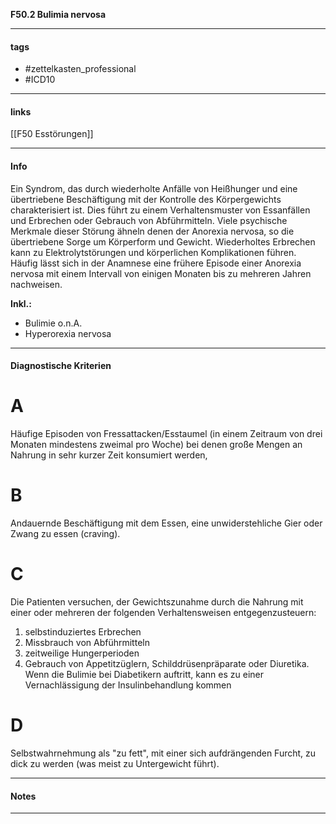 __F50.2 Bulimia nervosa__

___________________________________________
#### tags

- #zettelkasten_professional
- #ICD10 
___________________________________________
#### links

[[F50 Esstörungen]]

___________________________________________
#### Info
Ein Syndrom, das durch wiederholte Anfälle von Heißhunger und eine übertriebene Beschäftigung mit der Kontrolle des Körpergewichts charakterisiert ist. Dies führt zu einem Verhaltensmuster von Essanfällen und Erbrechen oder Gebrauch von Abführmitteln. Viele psychische Merkmale dieser Störung ähneln denen der Anorexia nervosa, so die übertriebene Sorge um Körperform und Gewicht. Wiederholtes Erbrechen kann zu Elektrolytstörungen und körperlichen Komplikationen führen. Häufig lässt sich in der Anamnese eine frühere Episode einer Anorexia nervosa mit einem Intervall von einigen Monaten bis zu mehreren Jahren nachweisen.

__Inkl.:__
- Bulimie o.n.A.  
- Hyperorexia nervosa
___________________________________________
#### Diagnostische Kriterien

# A 
Häufige Episoden von Fressattacken/Esstaumel (in einem Zeitraum von drei Monaten mindestens zweimal pro Woche) bei denen große Mengen an Nahrung in sehr kurzer Zeit konsumiert werden,

# B 
Andauernde Beschäftigung mit dem Essen, eine unwiderstehliche Gier oder Zwang zu essen (craving).

# C 
Die Patienten versuchen, der Gewichtszunahme durch die Nahrung mit einer oder mehreren der folgenden Verhaltensweisen entgegenzusteuern:
1. selbstinduziertes Erbrechen
2. Missbrauch von Abführmitteln
3. zeitweilige Hungerperioden
4. Gebrauch von Appetitzüglern, Schilddrüsenpräparate oder Diuretika. Wenn die Bulimie bei Diabetikern auftritt, kann es zu einer Vernachlässigung der Insulinbehandlung kommen

# D
Selbstwahrnehmung als "zu fett", mit einer sich aufdrängenden Furcht, zu dick zu werden (was meist zu Untergewicht führt).
___________________________________________
#### Notes

___________________________________________

